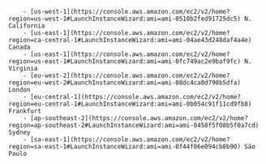 		- [us-west-1](https://console.aws.amazon.com/ec2/v2/home?region=us-west-1#LaunchInstanceWizard:ami=ami-0510b2fed91725dc5) N. California
		- [us-east-1](https://console.aws.amazon.com/ec2/v2/home?region=ca-central-1#LaunchInstanceWizard:ami=ami-04ae43d248daf4a4e) Canada
		- [us-east-1](https://console.aws.amazon.com/ec2/v2/home?region=us-east-1#LaunchInstanceWizard:ami=ami-0fc749ac2e9baf9fc) N. Virginia
		- [eu-west-2](https://console.aws.amazon.com/ec2/v2/home?region=eu-west-2#LaunchInstanceWizard:ami=ami-08dc4ca0d790b5dfa) London
		- [eu-central-1](https://console.aws.amazon.com/ec2/v2/home?region=eu-central-1#LaunchInstanceWizard:ami=ami-0b054c91f11cd9fb8) Frankfurt
		- [ap-southeast-2](https://console.aws.amazon.com/ec2/v2/home?region=ap-southeast-2#LaunchInstanceWizard:ami=ami-0458f5f08b5f0a7cd) Sydney
		- [sa-east-1](https://console.aws.amazon.com/ec2/v2/home?region=sa-east-1#LaunchInstanceWizard:ami=ami-0f44f06e094cb8b90) São Paulo
